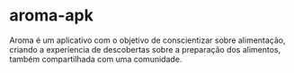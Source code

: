 # aroma-apk
Aroma é um aplicativo com o objetivo de conscientizar sobre alimentação, criando a experiencia de descobertas sobre a preparação dos alimentos, também compartilhada com uma comunidade.
